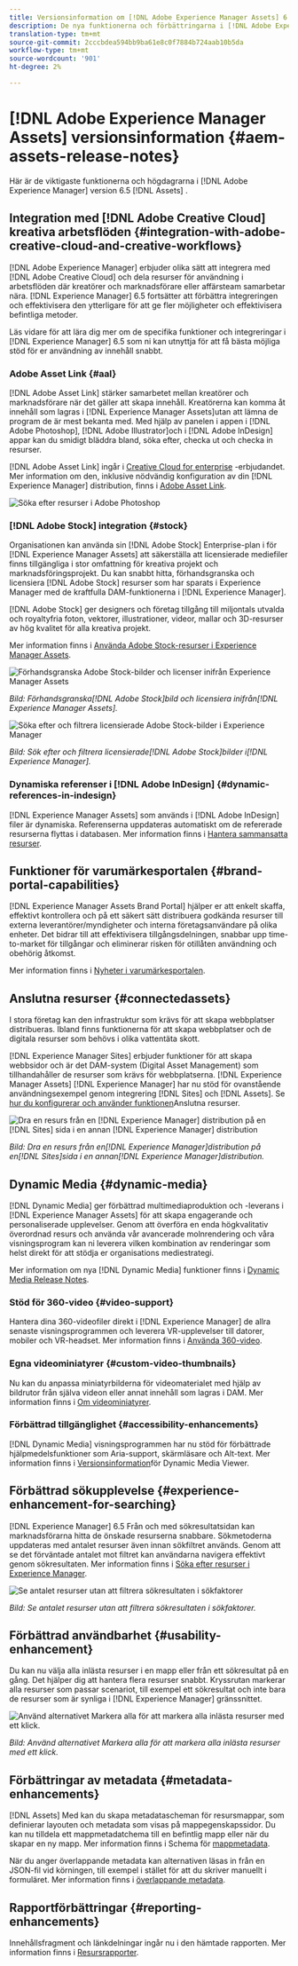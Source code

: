 ```yaml
---
title: Versionsinformation om [!DNL Adobe Experience Manager Assets] 6.5.
description: De nya funktionerna och förbättringarna i [!DNL Adobe Experience Manager] 6.5 [!DNL Assets].
translation-type: tm+mt
source-git-commit: 2cccbdea594bb9ba61e8c0f7884b724aab10b5da
workflow-type: tm+mt
source-wordcount: '901'
ht-degree: 2%

---
```



# [!DNL Adobe Experience Manager Assets] versionsinformation {#aem-assets-release-notes}

Här är de viktigaste funktionerna och högdagrarna i [!DNL Adobe Experience Manager] version 6.5 [!DNL Assets] .

## Integration med [!DNL Adobe Creative Cloud] kreativa arbetsflöden {#integration-with-adobe-creative-cloud-and-creative-workflows}

[!DNL Adobe Experience Manager] erbjuder olika sätt att integrera med [!DNL Adobe Creative Cloud] och dela resurser för användning i arbetsflöden där kreatörer och marknadsförare eller affärsteam samarbetar nära. [!DNL Experience Manager] 6.5 fortsätter att förbättra integreringen och effektivisera den ytterligare för att ge fler möjligheter och effektivisera befintliga metoder.

Läs vidare för att lära dig mer om de specifika funktioner och integreringar i [!DNL Experience Manager] 6.5 som ni kan utnyttja för att få bästa möjliga stöd för er användning av innehåll snabbt.

### Adobe Asset Link {#aal}

[!DNL Adobe Asset Link] stärker samarbetet mellan kreatörer och marknadsförare när det gäller att skapa innehåll. Kreatörerna kan komma åt innehåll som lagras i [!DNL Experience Manager Assets]utan att lämna de program de är mest bekanta med. Med hjälp av panelen i appen i [!DNL Adobe Photoshop], [!DNL Adobe Illustrator]och i [!DNL Adobe InDesign] appar kan du smidigt bläddra bland, söka efter, checka ut och checka in resurser.

[!DNL Adobe Asset Link] ingår i [Creative Cloud for enterprise](https://www.adobe.com/creativecloud/business/enterprise.html) -erbjudandet. Mer information om den, inklusive nödvändig konfiguration av din [!DNL Experience Manager] distribution, finns i [Adobe Asset Link](https://helpx.adobe.com/enterprise/using/adobe-asset-link.html).

![Söka efter resurser i Adobe Photoshop](assets/asset_search_photoshop.png)

### [!DNL Adobe Stock] integration {#stock}

Organisationen kan använda sin [!DNL Adobe Stock] Enterprise-plan i för [!DNL Experience Manager Assets] att säkerställa att licensierade mediefiler finns tillgängliga i stor omfattning för kreativa projekt och marknadsföringsprojekt. Du kan snabbt hitta, förhandsgranska och licensiera [!DNL Adobe Stock] resurser som har sparats i Experience Manager med de kraftfulla DAM-funktionerna i [!DNL Experience Manager].

[!DNL Adobe Stock] ger designers och företag tillgång till miljontals utvalda och royaltyfria foton, vektorer, illustrationer, videor, mallar och 3D-resurser av hög kvalitet för alla kreativa projekt.

Mer information finns i [Använda Adobe Stock-resurser i Experience Manager Assets](/help/assets/aem-assets-adobe-stock.md).

![Förhandsgranska Adobe Stock-bilder och licenser inifrån Experience Manager Assets](assets/stock_image_preview_license_options.png)

*Bild: Förhandsgranska[!DNL Adobe Stock]bild och licensiera inifrån[!DNL Experience Manager Assets].*

![Söka efter och filtrera licensierade Adobe Stock-bilder i Experience Manager](assets/aem-search-filters2.jpg)

*Bild: Sök efter och filtrera licensierade[!DNL Adobe Stock]bilder i[!DNL Experience Manager].*

### Dynamiska referenser i [!DNL Adobe InDesign] {#dynamic-references-in-indesign}

[!DNL Experience Manager Assets] som används i [!DNL Adobe InDesign] filer är dynamiska. Referenserna uppdateras automatiskt om de refererade resurserna flyttas i databasen. Mer information finns i [Hantera sammansatta resurser](/help/assets/managing-linked-subassets.md).

## Funktioner för varumärkesportalen {#brand-portal-capabilities}

[!DNL Experience Manager Assets Brand Portal] hjälper er att enkelt skaffa, effektivt kontrollera och på ett säkert sätt distribuera godkända resurser till externa leverantörer/myndigheter och interna företagsanvändare på olika enheter. Det bidrar till att effektivisera tillgångsdelningen, snabbar upp time-to-market för tillgångar och eliminerar risken för otillåten användning och obehörig åtkomst.

Mer information finns i [Nyheter i varumärkesportalen](https://helpx.adobe.com/experience-manager/brand-portal/using/whats-new.html).

## Anslutna resurser {#connectedassets}

I stora företag kan den infrastruktur som krävs för att skapa webbplatser distribueras. Ibland finns funktionerna för att skapa webbplatser och de digitala resurser som behövs i olika vattentäta skott.

[!DNL Experience Manager Sites] erbjuder funktioner för att skapa webbsidor och är det DAM-system (Digital Asset Management) som tillhandahåller de resurser som krävs för webbplatserna. [!DNL Experience Manager Assets] [!DNL Experience Manager] har nu stöd för ovanstående användningsexempel genom integrering [!DNL Sites] och [!DNL Assets]. Se [hur du konfigurerar och använder funktionen](/help/assets/use-assets-across-connected-assets-instances.md)Anslutna resurser.

![Dra en resurs från en [!DNL Experience Manager] distribution på en [!DNL Sites] sida i en annan [!DNL Experience Manager] distribution](assets/connected-assets-drag-and-drop-only.gif)

*Bild: Dra en resurs från en[!DNL Experience Manager]distribution på en[!DNL Sites]sida i en annan[!DNL Experience Manager]distribution.*

## Dynamic Media {#dynamic-media}

[!DNL Dynamic Media] ger förbättrad multimediaproduktion och -leverans i [!DNL Experience Manager Assets] för att skapa engagerande och personaliserade upplevelser. Genom att överföra en enda högkvalitativ överordnad resurs och använda vår avancerade molnrendering och våra visningsprogram kan ni leverera vilken kombination av renderingar som helst direkt för att stödja er organisations mediestrategi.

Mer information om nya [!DNL Dynamic Media] funktioner finns i [Dynamic Media Release Notes](https://docs.adobe.com/content/help/en/dynamic-media-developer-resources/release-notes/s7rn2017.html).

### Stöd för 360-video {#video-support}

Hantera dina 360-videofiler direkt i [!DNL Experience Manager] de allra senaste visningsprogrammen och leverera VR-upplevelser till datorer, mobiler och VR-headset. Mer information finns i [Använda 360-video](/help/assets/360-video.md).

### Egna videominiatyrer {#custom-video-thumbnails}

Nu kan du anpassa miniatyrbilderna för videomaterialet med hjälp av bildrutor från själva videon eller annat innehåll som lagras i DAM. Mer information finns i [Om videominiatyrer](/help/assets/video.md#about-video-thumbnails-in-dynamic-media-scene-mode).

### Förbättrad tillgänglighet {#accessibility-enhancements}

[!DNL Dynamic Media] visningsprogrammen har nu stöd för förbättrade hjälpmedelsfunktioner som Aria-support, skärmläsare och Alt-text. Mer information finns i [Versionsinformation](https://docs.adobe.com/content/help/en/dynamic-media-developer-resources/library/home.html)för Dynamic Media Viewer.

## Förbättrad sökupplevelse {#experience-enhancement-for-searching}

[!DNL Experience Manager] 6.5 Från och med sökresultatsidan kan marknadsförarna hitta de önskade resurserna snabbare. Sökmetoderna uppdateras med antalet resurser även innan sökfiltret används. Genom att se det förväntade antalet mot filtret kan användarna navigera effektivt genom sökresultaten. Mer information finns i [Söka efter resurser i Experience Manager](../assets/search-assets.md).

![Se antalet resurser utan att filtrera sökresultaten i sökfaktorer](/help/assets/assets/asset_search_results_in_facets_filters.png)

*Bild: Se antalet resurser utan att filtrera sökresultaten i sökfaktorer.*

## Förbättrad användbarhet {#usability-enhancement}

Du kan nu välja alla inlästa resurser i en mapp eller från ett sökresultat på en gång. Det hjälper dig att hantera flera resurser snabbt. Kryssrutan markerar alla resurser som passar scenariot, till exempel ett sökresultat och inte bara de resurser som är synliga i [!DNL Experience Manager] gränssnittet.

![Använd alternativet Markera alla för att markera alla inlästa resurser med ett klick.](assets/select-all-in-aem-assets.gif)

*Bild: Använd alternativet Markera alla för att markera alla inlästa resurser med ett klick.*

## Förbättringar av metadata {#metadata-enhancements}

[!DNL Assets] Med kan du skapa metadatascheman för resursmappar, som definierar layouten och metadata som visas på mappegenskapssidor. Du kan nu tilldela ett mappmetadatchema till en befintlig mapp eller när du skapar en ny mapp. Mer information finns i Schema för [mappmetadata](/help/assets/metadata-config.md#folder-metadata-schema).

När du anger överlappande metadata kan alternativen läsas in från en JSON-fil vid körningen, till exempel i stället för att du skriver manuellt i formuläret. Mer information finns i [överlappande metadata](/help/assets/metadata-schemas.md#cascading-metadata).

## Rapportförbättringar {#reporting-enhancements}

Innehållsfragment och länkdelningar ingår nu i den hämtade rapporten. Mer information finns i [Resursrapporter](/help/assets/asset-reports.md).
